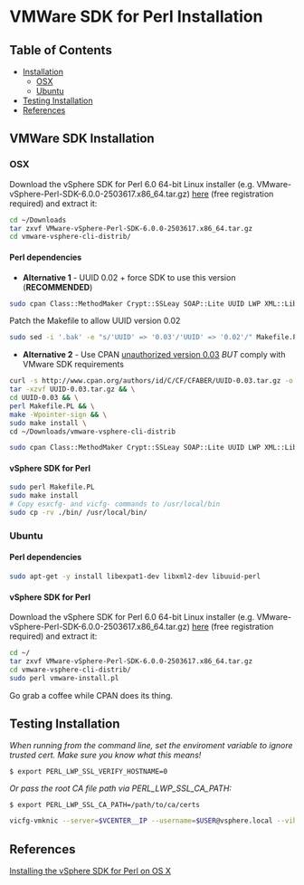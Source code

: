 # VMWare SDK for Perl Installation

## Table of Contents

* [Installation](#vmware-sdk-installation)
  * [OSX](#osx)
  * [Ubuntu](#ubuntu)
* [Testing Installation](#testing)
* [References](#references)

## VMWare SDK Installation

### OSX

Download the vSphere SDK for Perl 6.0 64-bit Linux installer (e.g. VMware-vSphere-Perl-SDK-6.0.0-2503617.x86_64.tar.gz) [here](https://my.vmware.com/group/vmware/get-download?downloadGroup=SDKPERL600) (free registration required) and extract it:
```bash
cd ~/Downloads
tar zxvf VMware-vSphere-Perl-SDK-6.0.0-2503617.x86_64.tar.gz
cd vmware-vsphere-cli-distrib/
```

#### Perl dependencies

* **Alternative 1** - UUID 0.02 + force SDK to use this version (**RECOMMENDED**)

```bash
sudo cpan Class::MethodMaker Crypt::SSLeay SOAP::Lite UUID LWP XML::LibXML Data::Dumper
```

Patch the Makefile to allow UUID version 0.02
```bash
sudo sed -i '.bak' -e "s/'UUID' => '0.03'/'UUID' => '0.02'/" Makefile.PL
```

* **Alternative 2** - Use CPAN [unauthorized version 0.03](http://search.cpan.org/~cfaber/UUID-0.03/) *BUT* comply with VMware SDK requirements

```bash
curl -s http://www.cpan.org/authors/id/C/CF/CFABER/UUID-0.03.tar.gz -o UUID-0.03.tar.gz && \
tar -xzvf UUID-0.03.tar.gz && \
cd UUID-0.03 && \
perl Makefile.PL && \
make -Wpointer-sign && \
sudo make install \
cd ~/Downloads/vmware-vsphere-cli-distrib
```

```bash
sudo cpan Class::MethodMaker Crypt::SSLeay SOAP::Lite UUID LWP XML::LibXML Data::Dumper
```

#### vSphere SDK for Perl

```bash
sudo perl Makefile.PL
sudo make install
# Copy esxcfg- and vicfg- commands to /usr/local/bin
sudo cp -rv ./bin/ /usr/local/bin/
```

### Ubuntu

#### Perl dependencies

```bash
sudo apt-get -y install libexpat1-dev libxml2-dev libuuid-perl
```

#### vSphere SDK for Perl

Download the vSphere SDK for Perl 6.0 64-bit Linux installer (e.g. VMware-vSphere-Perl-SDK-6.0.0-2503617.x86_64.tar.gz) [here](https://my.vmware.com/group/vmware/get-download?downloadGroup=SDKPERL600) (free registration required) and extract it:

```bash
cd ~/
tar zxvf VMware-vSphere-Perl-SDK-6.0.0-2503617.x86_64.tar.gz
cd vmware-vsphere-cli-distrib/
sudo perl vmware-install.pl
```

Go grab a coffee while CPAN does its thing.

## Testing Installation

_When running from the command line, set the enviroment variable to ignore trusted cert.
Make sure you know what this means!_
```
$ export PERL_LWP_SSL_VERIFY_HOSTNAME=0
```
_Or pass the root CA file path via PERL_LWP_SSL_CA_PATH:_
```
$ export PERL_LWP_SSL_CA_PATH=/path/to/ca/certs
```


```bash
vicfg-vmknic --server=$VCENTER__IP --username=$USER@vsphere.local --vihost=$VHOST --list
```

## References

[Installing the vSphere SDK for Perl on OS X](http://www.virtuin.com/2012/11/installing-vsphere-sdk-for-perl-on-os-x.html)
